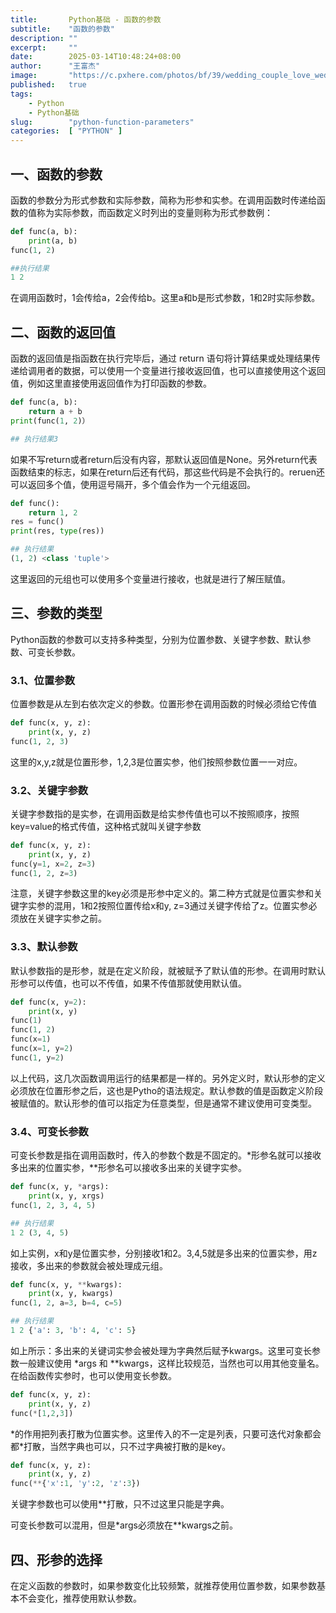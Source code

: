 ```yaml
---
title:       Python基础 - 函数的参数
subtitle:    "函数的参数"
description: ""
excerpt:     ""
date:        2025-03-14T10:48:24+08:00
author:      "王富杰"
image:       "https://c.pxhere.com/photos/bf/39/wedding_couple_love_wedding_couple_groom_woman_young_romance-813951.jpg!d"
published:   true
tags:
    - Python
    - Python基础
slug:        "python-function-parameters"
categories:  [ "PYTHON" ]
---
```


## 一、函数的参数
函数的参数分为形式参数和实际参数，简称为形参和实参。在调用函数时传递给函数的值称为实际参数，而函数定义时列出的变量则称为形式参数例：
```python
def func(a, b):
    print(a, b)
func(1, 2)

##执行结果
1 2
```
在调用函数时，1会传给a，2会传给b。这里a和b是形式参数，1和2时实际参数。

## 二、函数的返回值
函数的返回值是指函数在执行完毕后，通过 return 语句将计算结果或处理结果传递给调用者的数据，可以使用一个变量进行接收返回值，也可以直接使用这个返回值，例如这里直接使用返回值作为打印函数的参数。
```python
def func(a, b):
    return a + b
print(func(1, 2)）

## 执行结果3
```
如果不写return或者return后没有内容，那默认返回值是None。另外return代表函数结束的标志，如果在return后还有代码，那这些代码是不会执行的。reruen还可以返回多个值，使用逗号隔开，多个值会作为一个元组返回。
```python
def func():
    return 1, 2
res = func()
print(res, type(res))

## 执行结果
(1, 2) <class 'tuple'>
```
这里返回的元组也可以使用多个变量进行接收，也就是进行了解压赋值。

## 三、参数的类型
Python函数的参数可以支持多种类型，分别为位置参数、关键字参数、默认参数、可变长参数。

### 3.1、位置参数
位置参数是从左到右依次定义的参数。位置形参在调用函数的时候必须给它传值
```python
def func(x, y, z):
    print(x, y, z)
func(1, 2, 3)
```
这里的x,y,z就是位置形参，1,2,3是位置实参，他们按照参数位置一一对应。 

### 3.2、关键字参数
关键字参数指的是实参，在调用函数是给实参传值也可以不按照顺序，按照key=value的格式传值，这种格式就叫关键字参数
```python
def func(x, y, z):
    print(x, y, z)
func(y=1, x=2, z=3)
func(1, 2, z=3)
```
注意，关键字参数这里的key必须是形参中定义的。第二种方式就是位置实参和关键字实参的混用，1和2按照位置传给x和y, z=3通过关键字传给了z。位置实参必须放在关键字实参之前。

### 3.3、默认参数
默认参数指的是形参，就是在定义阶段，就被赋予了默认值的形参。在调用时默认形参可以传值，也可以不传值，如果不传值那就使用默认值。
```python
def func(x, y=2):
    print(x, y)
func(1)
func(1, 2)
func(x=1)
func(x=1, y=2)
func(1, y=2)
```
以上代码，这几次函数调用运行的结果都是一样的。另外定义时，默认形参的定义必须放在位置形参之后，这也是Pytho的语法规定。默认参数的值是函数定义阶段被赋值的。默认形参的值可以指定为任意类型，但是通常不建议使用可变类型。

### 3.4、可变长参数
可变长参数是指在调用函数时，传入的参数个数是不固定的。*形参名就可以接收多出来的位置实参，**形参名可以接收多出来的关键字实参。
```python
def func(x, y, *args):
    print(x, y, xrgs)
func(1, 2, 3, 4, 5)

## 执行结果
1 2 (3, 4, 5)
```
如上实例，x和y是位置实参，分别接收1和2。3,4,5就是多出来的位置实参，用z接收，多出来的参数就会被处理成元组。
```python
def func(x, y, **kwargs):
    print(x, y, kwargs)
func(1, 2, a=3, b=4, c=5)

## 执行结果
1 2 {'a': 3, 'b': 4, 'c': 5}
```
如上所示：多出来的关键词实参会被处理为字典然后赋予kwargs。这里可变长参数一般建议使用 *args 和 **kwargs，这样比较规范，当然也可以用其他变量名。在给函数传实参时，也可以使用变长参数。
```python
def func(x, y, z):
    print(x, y, z)
func(*[1,2,3])
```
*的作用把列表打散为位置实参。这里传入的不一定是列表，只要可迭代对象都会都\*打散，当然字典也可以，只不过字典被打散的是key。
```python
def func(x, y, z):
    print(x, y, z)
func(**{'x':1, 'y':2, 'z':3})
```
关键字参数也可以使用**打散，只不过这里只能是字典。

可变长参数可以混用，但是*args必须放在**kwargs之前。


## 四、形参的选择
在定义函数的参数时，如果参数变化比较频繁，就推荐使用位置参数，如果参数基本不会变化，推荐使用默认参数。
